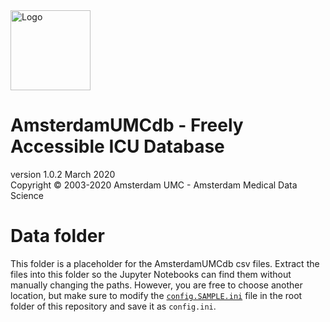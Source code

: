 <img src="../img/logo_amds.png" alt="Logo" height="128px"/>

# AmsterdamUMCdb - Freely Accessible ICU Database
version 1.0.2 March 2020  
Copyright &copy; 2003-2020 Amsterdam UMC - Amsterdam Medical Data Science

# Data folder
This folder is a placeholder for the AmsterdamUMCdb csv files. Extract the files into this folder so the Jupyter Notebooks can find them without manually changing the paths. However, you are free to choose another location, but make sure to modify the [`config.SAMPLE.ini`](../config.SAMPLE.ini) file in the root folder of this repository and save it as `config.ini`.
